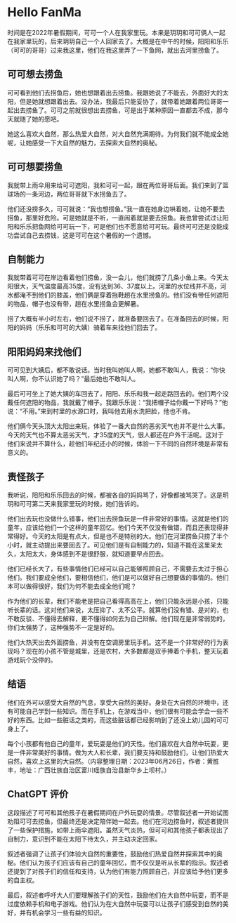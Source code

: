 # Hello FanMa 

时间是在2022年暑假期间，可可一个人在我家里玩。本来是玥玥和可可俩人一起在我家里玩的，后来玥玥自己一个人回家去了。大概是在中午的时候，阳阳和乐乐（可可的哥哥）过来我这里，他们在我这里弄了一下鱼网，就出去河里捞鱼了。

## 可可想去捞鱼

可可看到他们去捞鱼后，她也想跟着出去捞鱼。我跟她说了不能去，外面好大的太阳，但是她就想跟着出去。没办法，我最后只能妥协了，就带着她跟着两位哥哥一起出去捞鱼了。可可之前就很想出去捞鱼，可是出于某种原因一直都去不成，那今天就随了她的愿吧。

她这么喜欢大自然，那么热爱大自然，对大自然充满期待。为何我们就不能成全她呢，让她感受一下大自然的魅力，去探索大自然的奥秘。

## 可可想要捞鱼

我就带上雨伞用来给可可遮阳，我和可可一起，跟在两位哥哥后面。我们来到了篮球场的一条河边，两位哥哥就下水捞鱼去了。

他们还没捞多久，可可就说：“我也想捞鱼。”我一直在她身边哄着她，让她不要去捞鱼，那里好危险。可是她就是不听，一直闹着就是要去捞鱼。我也曾尝试过让阳阳和乐乐把鱼网给可可玩一下，可是他们也不愿意给可可玩。最终可可还是没能成功尝试自己去捞钱，这是可可在这个暑假的一个遗憾。

## 自制能力

我就带着可可在岸边看着他们捞鱼，没一会儿，他们就捞了几条小鱼上来。今天太阳很大，天气温度最高35度，没有达到36、37度以上。河里的水位线并不高，河水都淹不到他们的膝盖，他们俩是穿着拖鞋趟在水里捞鱼的。他们没有带任何遮阳的物品，帽子也没有带，趟在水里捞鱼会更解暑。

捞了大概有半小时左右，他们说不捞了，就准备要回去了。在准备回去的时候，阳阳的妈妈（乐乐和可可的大姨）骑着车来找他们回去了。

## 阳阳妈妈来找他们

可可见到大姨后，都不敢说话。当时我叫她叫人啊，她都不敢叫人，我说：“你快叫人啊，你不认识她了吗？”最后她也不敢叫人。

最后可可坐上了她大姨的车回去了，阳阳、乐乐和我一起走路回去的。他们两个没戴任何遮阳的物品，我就戴了帽子。我跟乐乐说：“我把帽子给你戴一下好吗？”他说：“不用。”来到村里的水源口时，我叫他去用水洗把脸，他也不肯。

他们俩今天头顶大太阳出来玩，体验了一番大自然的恶劣天气也并不是什么大事。今天的天气也不算太恶劣天气，才35度的天气，很人都还在户外干活呢。这对于他们来说并不算什么，趁他们年纪还小的时候，体验一下不同的自然环境是非常有意义的。

## 责怪孩子

我听说，阳阳和乐乐回去的时候，都被各自的妈妈骂了，好像都被骂哭了。这是玥玥和可可第二天来我家里玩的时候，她们告诉的。

他们出去玩也没做什么错事，他们出去捞鱼玩是一件非常好的事情。这就是他们的童年，应该给他们一个这样的童年回忆。他们今天不仅没有做错，而且还表现得非常得好。今天的太阳是有点大，但是也不是特别的大。他们在河里捞鱼只捞了半个小时，就主动提出来要回去了。可见他们是有自制能力的，知道不能在这里呆太久，太阳太大，身体感到不是很舒服，就知道要早点回去。

他们已经长大了，有些事情他们已经可以自己能够照顾自己，不需要去太过于担心他们。我们要成全他们，要相信他们，他们是可以做好自己想要做的事情的。他们本可以做得很好，我们为何不能去成全他们呢？

作为他们的长辈，我们不能老是把自己看得高高在上，他们只能永远是小孩，只能听长辈的话。这对他们来说，太压抑了、太不公平。就算他们没有错、是对的，也不敢反驳、不懂得去解释，更不懂得如何去为自己辩解。他们现在是非常弱势的，你们太强势了，这种强势不一定是好的。

他们大热天出去外面捞鱼，并没有在空调房里玩手机。这不是一个非常好的行为表现吗？现在的小孩不管是城里，还是农村，大多数都是双手捧着个手机，整天玩着游戏玩个没停的。

## 结语

他们在外可以感受大自然的气息，享受大自然的美好。身处在大自然的环境中，还有可能自己学到一些知识。而在手机上，在游戏当中，他们很有可能会学会一些不好的东西。比如一些脏话之类的，而这些脏话都已经影响到了还没上幼儿园的可可身上了。

每个小孩都有他自己的童年，爱玩耍是他们的天性。他们喜欢在大自然中玩耍，更是一件非常美好的事情。做为大人和长辈，我们要支持和鼓励他们，让他们热爱大自然，喜欢上这里的大自然。（内容整理日期：2023年06月26日，作者：黄胜丰，地址：广西壮族自治区富川瑶族自治县新华乡上坝村。）

## ChatGPT 评价

这段描述了可可和其他孩子在暑假期间在户外玩耍的情景。尽管叙述者一开始试图劝阻可可去捞鱼，但最终还是决定陪伴她一起去。他们在河边捞鱼时，叙述者提供了一些保护措施，如带上雨伞遮阳。虽然天气炎热，但可可和其他孩子都表现出了自制力，意识到不能在太阳下待太久，并主动决定回家。

叙述者强调了让孩子们体验大自然的重要性，鼓励他们热爱自然并探索其中的奥秘。他们认为孩子们应该有自己的童年回忆，而不仅仅是听从长辈的指示。叙述者还提到了对孩子们的信任和支持，认为他们有能力照顾自己，并应该给予他们更多的自主权。

最后，叙述者呼吁大人们要理解孩子们的天性，鼓励他们在大自然中玩耍，而不是过度依赖手机和电子游戏。他们认为在大自然中玩耍可以让孩子们感受到自然的美好，并有机会学习一些有益的知识。